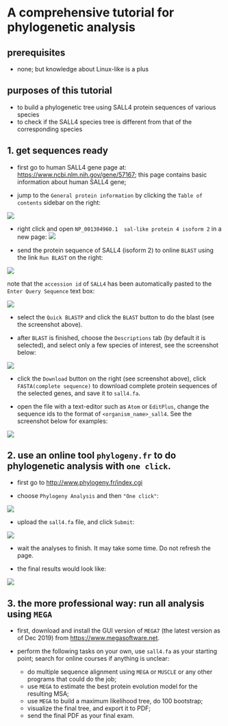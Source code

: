 A comprehensive tutorial for phylogenetic analysis
================

## prerequisites

 - none; but knowledge about Linux-like is a plus

## purposes of this tutorial

 - to build a phylogenetic tree using SALL4 protein sequences of various species
 - to check if the SALL4 species tree is different from that of the corresponding species

## 1. get sequences ready

- first go to human SALL4 gene page at: https://www.ncbi.nlm.nih.gov/gene/57167; this page contains basic information about human SALL4 gene;

- jump to the `General protein information` by clicking the `Table of contents` sidebar on the right:

![](images/image1_png.png)

- right click and open `NP_001304960.1  sal-like protein 4 isoform 2` in a new page:
![](images/image2.png)

- send the protein sequence of SALL4 (isoform 2) to online `BLAST` using the link `Run BLAST` on the right:

![](images/image3.png)

note that the `accession id` of `SALL4` has been automatically pasted to the `Enter Query Sequence` text box:

![](images/image4.png)

- select the `Quick BLASTP` and click the `BLAST` button to do the blast (see the screenshot above).

- after `BLAST` is finished, choose the `Descriptions` tab (by default it is selected), and select only a few species of interest, see the screenshot below:

![](images/image5.png)

- click the `Download` button on the right (see screenshot above), click `FASTA(complete sequence)` to download complete protein sequences of the selected genes, and save it to `sall4.fa`.

- open the file with a text-editor such as `Atom` or `EditPlus`, change the sequence ids to the format of `<organism_name>_sall4`. See the screenshot below for examples:

![](images/image6.png)

## 2. use an online tool `phylogeny.fr` to do phylogenetic analysis with `one click`.

- first go to http://www.phylogeny.fr/index.cgi

- choose `Phylogeny Analysis` and then `"One click"`:

![](images/image7.png)

- upload the `sall4.fa` file, and click `Submit`:

![](images/image8.png)

- wait the analyses to finish. It may take some time. Do not refresh the page.

- the final results would look like:

![](images/image9.png)

## 3. the more professional way: run all analysis using `MEGA`

- first, download and install the GUI version of `MEGA7` (the latest version as of Dec 2019) from https://www.megasoftware.net.

- perform the following tasks on your own, use `sall4.fa` as your starting point; search for online courses if anything is unclear:

  - do multiple sequence alignment using `MEGA` or `MUSCLE` or any other programs that could do the job;
  - use `MEGA` to estimate the best protein evolution model for the resulting MSA;
  - use `MEGA` to build a maximum likelihood tree, do 100 bootstrap;
  - visualize the final tree, and export it to PDF;
  - send the final PDF as your final exam.
